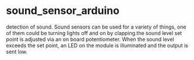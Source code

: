 # sound_sensor_arduino
detection of sound.
Sound sensors can be used for a variety of things, one of them could be turning lights off and on by clapping.the sound level set point is adjusted via an on board potentiometer. When the sound level exceeds the set point, an LED on the module is illuminated and the output is sent low.
